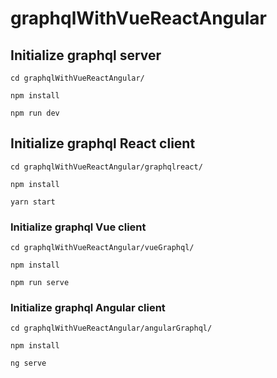 # graphqlWithVueReactAngular

## Initialize graphql server
```
cd graphqlWithVueReactAngular/

npm install

npm run dev
```

## Initialize graphql React client
```
cd graphqlWithVueReactAngular/graphqlreact/

npm install

yarn start
```

### Initialize graphql Vue client
```
cd graphqlWithVueReactAngular/vueGraphql/

npm install

npm run serve
```

### Initialize graphql Angular client
```
cd graphqlWithVueReactAngular/angularGraphql/

npm install

ng serve
```


